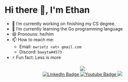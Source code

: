# Hi there 👋, I'm Ethan


- 🔭 I’m currently working on finishing my CS degree.
- 🌱 I’m currently learning the Go programming language
- 😄 Pronouns: he/him
- 📫 How to reach me:
    - Email: `ewrietz <at> gmail.com`
    - Discord: `baeyta#4573`
- ⚡ Fun fact: Less is more

<div align="center">
  <img src="https://github-readme-stats.vercel.app/api?username=erietz&theme=gruvbox"/>
</div>

<div id="badges" align="center">
  <a href="https://www.linkedin.com/in/ethan-rietz-498070143/">
    <img src="https://img.shields.io/badge/LinkedIn-blue?style=for-the-badge&logo=linkedin&logoColor=white" alt="LinkedIn Badge"/>
  </a>
  <a href="https://www.youtube.com/channel/UCVfBisHLy7-rAp2rtS6fvRg">
    <img src="https://img.shields.io/badge/YouTube-red?style=for-the-badge&logo=youtube&logoColor=white" alt="Youtube Badge"/>
  </a>
  <a href="mailto:ewrietz@gmail.com" target="_blank">
    <img src="https://img.shields.io/badge/Gmail-D14836?style=for-the-badge&logo=gmail&logoColor=white">
  </a>
</div>


<!--
**erietz/erietz** is a ✨ _special_ ✨ repository because its `README.md` (this file) appears on your GitHub profile.

Here are some ideas to get you started:

- 👯 I’m looking to collaborate on ...
- 🤔 I’m looking for help with ...
- 💬 Ask me about ...
-->
